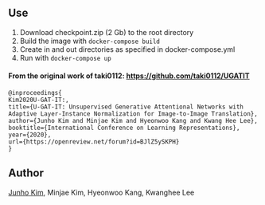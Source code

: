 ## Use
1. Download checkpoint.zip (2 Gb) to the root directory
2. Build the image with `docker-compose build`
3. Create in and out directories as specified in docker-compose.yml
4. Run with `docker-compose up`




#### From the original work of taki0112: https://github.com/taki0112/UGATIT
```
@inproceedings{
Kim2020U-GAT-IT:,
title={U-GAT-IT: Unsupervised Generative Attentional Networks with Adaptive Layer-Instance Normalization for Image-to-Image Translation},
author={Junho Kim and Minjae Kim and Hyeonwoo Kang and Kwang Hee Lee},
booktitle={International Conference on Learning Representations},
year={2020},
url={https://openreview.net/forum?id=BJlZ5ySKPH}
}
```

## Author
[Junho Kim](http://bit.ly/jhkim_ai), Minjae Kim, Hyeonwoo Kang, Kwanghee Lee
